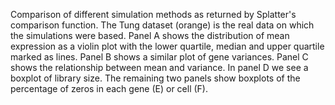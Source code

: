 Comparison of different simulation methods as returned by Splatter's comparison function. The Tung dataset (orange) is the real data on which the simulations were based. Panel A shows the distribution of mean expression as a violin plot with the lower quartile, median and upper quartile marked as lines. Panel B shows a similar plot of gene variances. Panel C shows the relationship between mean and variance. In panel D we see a boxplot of library size. The remaining two panels show boxplots of the percentage of zeros in each gene (E) or cell (F).